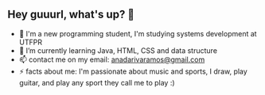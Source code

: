 ## Hey guuurl, what's up? 💅

- 👾 I'm a new programming student, I'm studying systems development at UTFPR
- 🌱 I’m currently learning Java, HTML, CSS and data structure
- 📫 contact me on my email: anadarivaramos@gmail.com
- ⚡ facts about me: I'm passionate about music and sports, I draw, play guitar, and play any sport they call me to play :)

